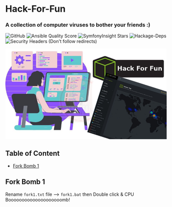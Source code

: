 # Hack-For-Fun
### A collection of computer viruses to bother your friends :)

![GitHub](https://img.shields.io/github/license/saber-khakbiz/Hack-For-Fun?style=flat-square)
![Ansible Quality Score](https://img.shields.io/ansible/quality/432)
![SymfonyInsight Stars](https://img.shields.io/symfony/i/stars/825be328-29f8-44f7-a750-f82818ae9111)
![Hackage-Deps](https://img.shields.io/hackage-deps/v/some?style=flat-square)
![Security Headers (Don't follow redirects)](https://img.shields.io/security-headers?ignoreRedirects&url=https%3A%2F%2Fwww.shields.io)

![img](https://github.com/saber-khakbiz/Hack-For-Fun/blob/main/img/img/HTB-Hack-the-box.png)


## Table of Content
* [Fork Bomb 1](#fork-bomb-tiny)



## Fork Bomb 1

Rename `fork1.txt` file --> `fork1.bat` then
Double click & CPU Boooooooooooooooooooomb!
